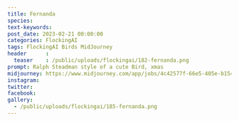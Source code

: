 ```yaml
---
title: Fernanda
species: 
text-keywords: 
post_date: 2023-02-21 00:00:00
categories: FlockingAI
tags: FlockingAI Birds MidJourney 
header      :
  teaser    : /public/uploads/flockingai/182-fernanda.png
prompt: Ralph Steadman style of a cute Bird, xmas
midjourney: https://www.midjourney.com/app/jobs/4c42577f-66e5-405e-b154-900c3d6fd2cb
instagram: 
twitter: 
facebook: 
gallery: 
  - /public/uploads/flockingai/185-fernanda.png
---
```


